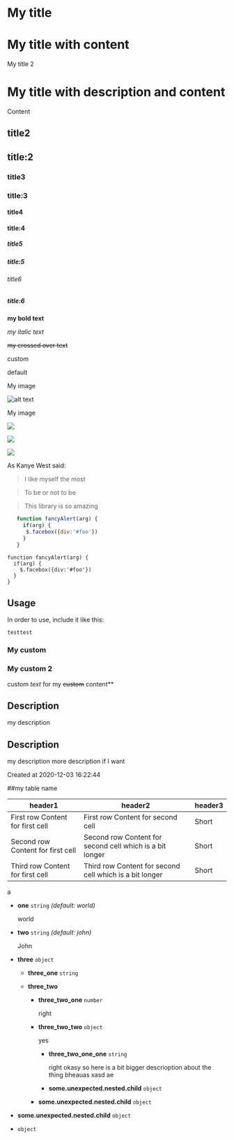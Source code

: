 # My title

# My title with content
My title 2

# My title with description and content
Content

## title2

## title:2

### title3

### title:3

#### title4

#### title:4

##### title5

##### title:5

###### title6

##### title:6

**my bold text**

*my italic text*

~~my crossed over text~~

custom

default

My image

![alt text](https://picsum.photos/200/300)

My image

![](https://picsum.photos/200/300)


![](https://picsum.photos/200/300)


![](https://picsum.photos/200/300)

As Kanye West said:
> I like myself the most

> To be or not to be

> This library is so amazing

```javascript
   function fancyAlert(arg) {
     if(arg) {
      $.facebox({div:'#foo'})
     }
   }
```

```
function fancyAlert(arg) {
  if(arg) {
    $.facebox({div:'#foo'})
  }
}
```

## Usage
In order to use, include it like this:
```
testtest
```

### My custom

### My custom 2
custom *text* for my ~~custom~~ content**

## Description
my description

## Description
my description
more description if I want

Created at
2020-12-03 16:22:44

##my table name

header1                           | header2                                                  | header3 | 
--------------------------------- | -------------------------------------------------------- | ------- | 
First row Content for first cell  | First row Content for second cell                        | Short   | 
Second row Content for first cell | Second row Content for second cell which is a bit longer | Short   | 
Third row Content for first cell  | Third row Content for second cell which is a bit longer  | Short   | 

a
- **one** `string` *(default: world)*

  world

- **two** `string` *(default: john)*

  John

- **three** `object`

  - **three_one** `string`

  - **three_two**

    - **three_two_one** `number`

      right

    - **three_two_two** `object`

      yes

      - **three_two_one_one** `string`

        right okasy so here is a bit bigger descrioption about the thing
bheauas xasd ae

      - **some.unexpected.nested.child** `object`

    - **some.unexpected.nested.child** `object`

- **some.unexpected.nested.child** `object`

- **<unspecified key>** `object`

